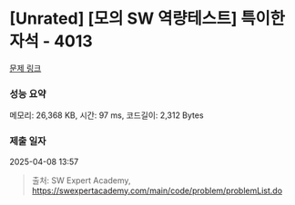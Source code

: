 # [Unrated] [모의 SW 역량테스트] 특이한 자석 - 4013 

[문제 링크](https://swexpertacademy.com/main/code/problem/problemDetail.do?contestProbId=AWIeV9sKkcoDFAVH) 

### 성능 요약

메모리: 26,368 KB, 시간: 97 ms, 코드길이: 2,312 Bytes

### 제출 일자

2025-04-08 13:57



> 출처: SW Expert Academy, https://swexpertacademy.com/main/code/problem/problemList.do
